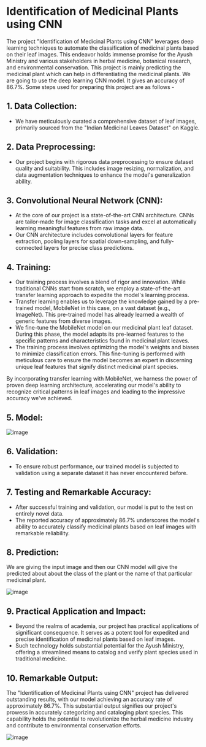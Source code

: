 # Identification of Medicinal Plants using CNN

The project "Identification of Medicinal Plants using CNN" leverages deep learning techniques to automate the classification of medicinal plants based on their leaf images. This endeavor holds immense promise for the Ayush Ministry and various stakeholders in herbal medicine, botanical research, and environmental conservation. This project is mainly predicting the medicinal plant which can help in differentiating the medicinal plants. We are going to use the deep learning CNN model. It gives an accuracy of 86.7%. Some steps used for preparing this project are as follows -

## 1.  Data Collection:
   - We have meticulously curated a comprehensive dataset of leaf images, primarily sourced from the "Indian Medicinal Leaves Dataset" on Kaggle.

 ## 2. Data Preprocessing:
   - Our project begins with rigorous data preprocessing to ensure dataset quality and suitability. This includes image resizing, normalization, and data augmentation techniques to enhance the model's generalization ability.

## 3. Convolutional Neural Network (CNN):
   - At the core of our project is a state-of-the-art CNN architecture. CNNs are tailor-made for image classification tasks and excel at automatically learning meaningful features from raw image data.
   - Our CNN architecture includes convolutional layers for feature extraction, pooling layers for spatial down-sampling, and fully-connected layers for precise class predictions.

## 4. Training:
   - Our training process involves a blend of rigor and innovation. While traditional CNNs start from scratch, we employ a state-of-the-art transfer learning approach to expedite the model's learning process.
   - Transfer learning enables us to leverage the knowledge gained by a pre-trained model, MobileNet in this case, on a vast dataset (e.g., ImageNet). This pre-trained model has already learned a wealth of generic features from diverse images.
   - We fine-tune the MobileNet model on our medicinal plant leaf dataset. During this phase, the model adapts its pre-learned features to the specific patterns and characteristics found in medicinal plant leaves.
   - The training process involves optimizing the model's weights and biases to minimize classification errors. This fine-tuning is performed with meticulous care to ensure the model becomes an expert in discerning unique leaf features that signify distinct medicinal plant species.

By incorporating transfer learning with MobileNet, we harness the power of proven deep learning architecture, accelerating our model's ability to recognize critical patterns in leaf images and leading to the impressive accuracy we've achieved.

## 5. Model:
   
   ![image](https://github.com/AditiSatsangi/Identification-of-medicinal-plants-using-CNN/assets/123658491/6221155f-20d4-4b8a-97f2-a50af1f52a86)

   
 ## 6. Validation:
   - To ensure robust performance, our trained model is subjected to validation using a separate dataset it has never encountered before.

## 7. Testing and Remarkable Accuracy:
   - After successful training and validation, our model is put to the test on entirely novel data.
   - The reported accuracy of approximately 86.7% underscores the model's ability to accurately classify medicinal plants based on leaf images with remarkable reliability.

## 8. Prediction:
   We are giving the input image and then our CNN model will give the predicted about about the class of the plant or the name of that particular medicinal plant.

   ![image](https://github.com/AditiSatsangi/Identification-of-medicina-plants-using-CNN/assets/123658491/d228613d-7ce5-41ec-8816-f50aaccabd48)


## 9. Practical Application and Impact:
   - Beyond the realms of academia, our project has practical applications of significant consequence. It serves as a potent tool for expedited and precise identification of medicinal plants based on leaf images.
   - Such technology holds substantial potential for the Ayush Ministry, offering a streamlined means to catalog and verify plant species used in traditional medicine.

## 10. Remarkable Output:

The "Identification of Medicinal Plants using CNN" project has delivered outstanding results, with our model achieving an accuracy rate of approximately 86.7%. This substantial output signifies our project's prowess in accurately categorizing and cataloging plant species. This capability holds the potential to revolutionize the herbal medicine industry and contribute to environmental conservation efforts.

![image](https://github.com/AditiSatsangi/Identification-of-medicina-plants-using-CNN/assets/123658491/b6e9a9e5-27f7-4cb2-a08c-7e53a1764a7f)

